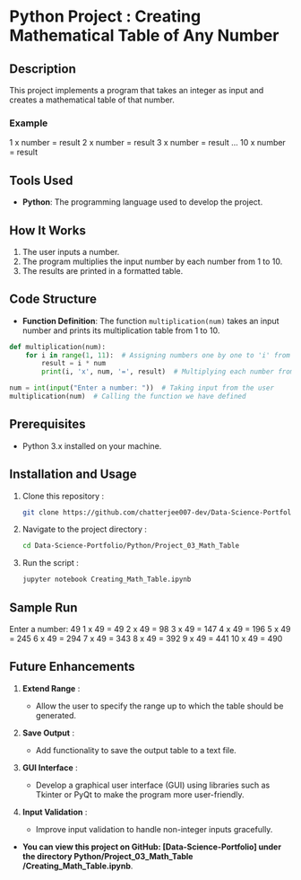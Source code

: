 # Python Project : Creating Mathematical Table of Any Number

## Description
This project implements a program that takes an integer as input and creates a mathematical table of that number.

### Example
1 x number = result 2 x number = result 3 x number = result ... 10 x number = result

## Tools Used
- **Python**: The programming language used to develop the project.

## How It Works
1. The user inputs a number.
2. The program multiplies the input number by each number from 1 to 10.
3. The results are printed in a formatted table.

## Code Structure
- **Function Definition**: The function `multiplication(num)` takes an input number and prints its multiplication table from 1 to 10.

```python
def multiplication(num):
    for i in range(1, 11):  # Assigning numbers one by one to 'i' from 1 to 10 using a for loop
        result = i * num
        print(i, 'x', num, '=', result)  # Multiplying each number from 1 to 10 with the input number and printing the result

num = int(input("Enter a number: "))  # Taking input from the user
multiplication(num)  # Calling the function we have defined
```

## Prerequisites  
- Python 3.x installed on your machine.  

## Installation and Usage  
1. Clone this repository :  
   ```bash  
   git clone https://github.com/chatterjee007-dev/Data-Science-Portfolio.git

2. Navigate to the project directory :
   ```bash
   cd Data-Science-Portfolio/Python/Project_03_Math_Table

3. Run the script :
   ```bash
   jupyter notebook Creating_Math_Table.ipynb

## Sample Run
Enter a number: 49
1 x 49 = 49
2 x 49 = 98
3 x 49 = 147
4 x 49 = 196
5 x 49 = 245
6 x 49 = 294
7 x 49 = 343
8 x 49 = 392
9 x 49 = 441
10 x 49 = 490

## Future Enhancements

1. **Extend Range** :
   - Allow the user to specify the range up to which the table should be generated.

3. **Save Output** :
   - Add functionality to save the output table to a text file.

5. **GUI Interface** :
   - Develop a graphical user interface (GUI) using libraries such as Tkinter or PyQt to make the program more user-friendly.

7. **Input Validation** :
   - Improve input validation to handle non-integer inputs gracefully.

- **You can view this project on GitHub: [Data-Science-Portfolio] under the directory Python/Project_03_Math_Table
/Creating_Math_Table.ipynb**.
